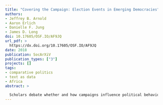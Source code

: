 ```yaml
---
title: "Covering the Campaign: Election Events in Emerging Democracies"
authors:
- Jeffrey B. Arnold
- Aaron Erlich
- Danielle F. Jung
- James D. Long
doi: 10.17605/OSF.IO/AF9JQ
url_pdf: >
  https://dx.doi.org/10.17605/OSF.IO/AF9JQ
date: 2018
publication: SocArXiV
publication_types: ["3"]
projects: []
tags:
- comparative politics
- text as data
- Africa
abstract: >

  Scholars debate whether and how campaigns influence political behavior and electoral out-comes. No consistent theoretical framework, however, defines, measures, and analyzes election-related content from within the media's coverage, particularly in emerging democracies. We apply machine learning techniques on texts from nearly 100,000 news articles during South Africa's 2014 election, and use a theoretically-informed classification of election coverage to demonstrate how the conceptual scope of elections shapes voters' campaign information environment. Our results produce distinct representations of political actors and institutions during elections: a narrow classification provides heuristics cuing race, party, and incumbent performance; a broad definition reflects policy and service concerns parties debated. Topic models and word vectors show that campaign content clusters with parties and their associations with government performance and policies, but candidates vary in how much distinct coverage they obtain on valence issues. We provide methods and evidence to replicably study electoral news coverage across developing countries.
---
```

